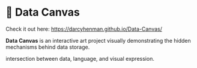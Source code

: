 # 🎨 Data Canvas

Check it out here: https://darcyhenman.github.io/Data-Canvas/

**Data Canvas** is an interactive art project visually demonstrating the hidden mechanisms behind data storage. 

intersection between data, language, and visual expression.

